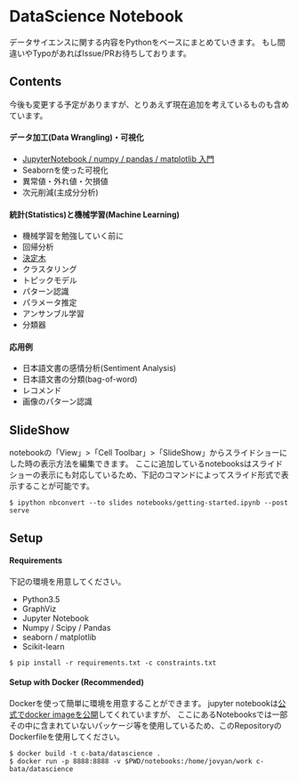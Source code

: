 # DataScience Notebook

データサイエンスに関する内容をPythonをベースにまとめていきます。
もし間違いやTypoがあればIssue/PRお待ちしております。

## Contents

今後も変更する予定がありますが、とりあえず現在追加を考えているものも含めています。

#### データ加工(Data Wrangling)・可視化

- [JupyterNotebook / numpy / pandas / matplotlib 入門](./notebooks/getting-started.ipynb)
- Seabornを使った可視化
- 異常値・外れ値・欠損値
- 次元削減(主成分分析)

#### 統計(Statistics)と機械学習(Machine Learning)

- 機械学習を勉強していく前に
- 回帰分析
- [決定木](./notebooks/decision-tree.ipynb)
- クラスタリング
- トピックモデル
- パターン認識
- パラメータ推定
- アンサンブル学習
- 分類器

#### 応用例

- 日本語文書の感情分析(Sentiment Analysis)
- 日本語文書の分類(bag-of-word)
- レコメンド
- 画像のパターン認識


## SlideShow

notebookの「View」>「Cell Toolbar」>「SlideShow」からスライドショーにした時の表示方法を編集できます。
ここに追加しているnotebooksはスライドショーの表示にも対応しているため、下記のコマンドによってスライド形式で表示することが可能です。

```
$ ipython nbconvert --to slides notebooks/getting-started.ipynb --post serve
```


## Setup

#### Requirements

下記の環境を用意してください。

- Python3.5
- GraphViz
- Jupyter Notebook
- Numpy / Scipy / Pandas
- seaborn / matplotlib
- Scikit-learn

```
$ pip install -r requirements.txt -c constraints.txt
```

#### Setup with Docker (Recommended)

Dockerを使って簡単に環境を用意することができます。
jupyter notebookは[公式でdocker imageを公開](https://github.com/jupyter/docker-stacks/tree/master/datascience-notebook)してくれていますが、
ここにあるNotebooksでは一部その中に含まれていないパッケージ等を使用しているため、このRepositoryのDockerfileを使用してください。

```
$ docker build -t c-bata/datascience .
$ docker run -p 8888:8888 -v $PWD/notebooks:/home/jovyan/work c-bata/datascience
```

